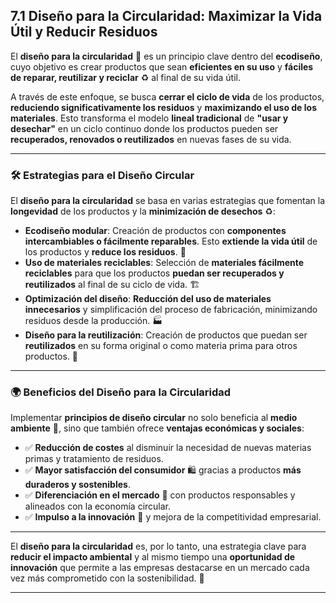 ## 7.1 Diseño para la Circularidad: Maximizar la Vida Útil y Reducir Residuos  

El **diseño para la circularidad** 🔄 es un principio clave dentro del **ecodiseño**, cuyo objetivo es crear productos que sean **eficientes en su uso** y **fáciles de reparar, reutilizar y reciclar** ♻️ al final de su vida útil.  

A través de este enfoque, se busca **cerrar el ciclo de vida** de los productos, **reduciendo significativamente los residuos** y **maximizando el uso de los materiales**. Esto transforma el modelo **lineal tradicional** de **"usar y desechar"** en un ciclo continuo donde los productos pueden ser **recuperados, renovados o reutilizados** en nuevas fases de su vida.  
***
### 🛠️ **Estrategias para el Diseño Circular**  

El **diseño para la circularidad** se basa en varias estrategias que fomentan la **longevidad** de los productos y la **minimización de desechos** ♻️:  

- **Ecodiseño modular**: Creación de productos con **componentes intercambiables o fácilmente reparables**. Esto **extiende la vida útil** de los productos y **reduce los residuos**. 🔧  
- **Uso de materiales reciclables**: Selección de **materiales fácilmente reciclables** para que los productos **puedan ser recuperados y reutilizados** al final de su ciclo de vida. 🏗️  
- **Optimización del diseño**: **Reducción del uso de materiales innecesarios** y simplificación del proceso de fabricación, minimizando residuos desde la producción. 🏭  
- **Diseño para la reutilización**: Creación de productos que puedan ser **reutilizados** en su forma original o como materia prima para otros productos. 🔄  
***
### 🌍 **Beneficios del Diseño para la Circularidad**  

Implementar **principios de diseño circular** no solo beneficia al **medio ambiente** 🌱, sino que también ofrece **ventajas económicas y sociales**:  

- ✅ **Reducción de costes** al disminuir la necesidad de nuevas materias primas y tratamiento de residuos.  
- ✅ **Mayor satisfacción del consumidor** 🛍️ gracias a productos **más duraderos y sostenibles**.  
- ✅ **Diferenciación en el mercado** 🎯 con productos responsables y alineados con la economía circular.  
- ✅ **Impulso a la innovación** 🚀 y mejora de la competitividad empresarial.  
***
El **diseño para la circularidad** es, por lo tanto, una estrategia clave para **reducir el impacto ambiental** y al mismo tiempo una **oportunidad de innovación** que permite a las empresas destacarse en un mercado cada vez más comprometido con la sostenibilidad. 💚  
***

[^1]: El ecodiseño modular permite la reparación y el reemplazo de componentes, lo que alarga la vida útil de los productos y promueve la reducción de residuos.  
[^2]: Los materiales reciclables y la optimización del diseño permiten la recuperación y reutilización de los productos, generando menos desechos en cada ciclo.  
[^3]: La implementación de estrategias de diseño circular beneficia tanto a las empresas como a los consumidores, creando productos más sostenibles y competitivos.
